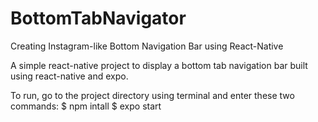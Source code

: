 # BottomTabNavigator
Creating Instagram-like Bottom Navigation Bar using React-Native

A simple react-native project to display a bottom tab navigation bar built using react-native and expo.

To run, go to the project directory using terminal and enter these two commands:
$ npm intall
$ expo start

